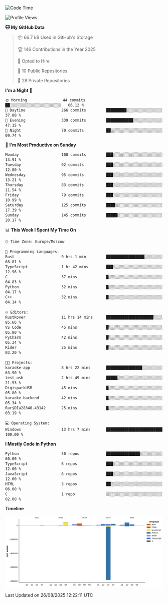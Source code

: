 <!--START_SECTION:waka-->
![Code Time](http://img.shields.io/badge/Code%20Time-806%20hrs%202%20mins-blue)

![Profile Views](http://img.shields.io/badge/Profile%20Views-0-blue)

**🐱 My GitHub Data** 

> 📦 66.7 kB Used in GitHub's Storage 
 > 
> 🏆 146 Contributions in the Year 2025
 > 
> 💼 Opted to Hire
 > 
> 📜 10 Public Repositories 
 > 
> 🔑 28 Private Repositories 
 > 
**I'm a Night 🦉** 

```text
🌞 Morning                44 commits          ██░░░░░░░░░░░░░░░░░░░░░░░   06.12 % 
🌆 Daytime                266 commits         █████████░░░░░░░░░░░░░░░░   37.00 % 
🌃 Evening                339 commits         ████████████░░░░░░░░░░░░░   47.15 % 
🌙 Night                  70 commits          ██░░░░░░░░░░░░░░░░░░░░░░░   09.74 % 
```
📅 **I'm Most Productive on Sunday** 

```text
Monday                   100 commits         ███░░░░░░░░░░░░░░░░░░░░░░   13.91 % 
Tuesday                  92 commits          ███░░░░░░░░░░░░░░░░░░░░░░   12.80 % 
Wednesday                95 commits          ███░░░░░░░░░░░░░░░░░░░░░░   13.21 % 
Thursday                 83 commits          ███░░░░░░░░░░░░░░░░░░░░░░   11.54 % 
Friday                   79 commits          ███░░░░░░░░░░░░░░░░░░░░░░   10.99 % 
Saturday                 125 commits         ████░░░░░░░░░░░░░░░░░░░░░   17.39 % 
Sunday                   145 commits         █████░░░░░░░░░░░░░░░░░░░░   20.17 % 
```


📊 **This Week I Spent My Time On** 

```text
🕑︎ Time Zone: Europe/Moscow

💬 Programming Languages: 
Rust                     9 hrs 1 min         █████████████████░░░░░░░░   68.81 % 
TypeScript               1 hr 42 mins        ███░░░░░░░░░░░░░░░░░░░░░░   12.96 % 
C                        37 mins             █░░░░░░░░░░░░░░░░░░░░░░░░   04.83 % 
Python                   32 mins             █░░░░░░░░░░░░░░░░░░░░░░░░   04.17 % 
C++                      32 mins             █░░░░░░░░░░░░░░░░░░░░░░░░   04.14 % 

🔥 Editors: 
RustRover                11 hrs 14 mins      █████████████████████░░░░   85.66 % 
VS Code                  45 mins             █░░░░░░░░░░░░░░░░░░░░░░░░   05.80 % 
PyCharm                  42 mins             █░░░░░░░░░░░░░░░░░░░░░░░░   05.34 % 
Rider                    25 mins             █░░░░░░░░░░░░░░░░░░░░░░░░   03.20 % 

🐱‍💻 Projects: 
karaoke-app              8 hrs 22 mins       ████████████████░░░░░░░░░   63.90 % 
test_usb                 2 hrs 49 mins       █████░░░░░░░░░░░░░░░░░░░░   21.53 % 
DigisparkUSB             45 mins             █░░░░░░░░░░░░░░░░░░░░░░░░   05.80 % 
karaoke-backend          42 mins             █░░░░░░░░░░░░░░░░░░░░░░░░   05.34 % 
Rar$DIa28348.43142       25 mins             █░░░░░░░░░░░░░░░░░░░░░░░░   03.19 % 

💻 Operating System: 
Windows                  13 hrs 7 mins       █████████████████████████   100.00 % 
```

**I Mostly Code in Python** 

```text
Python                   30 repos            ███████████████░░░░░░░░░░   60.00 % 
TypeScript               6 repos             ███░░░░░░░░░░░░░░░░░░░░░░   12.00 % 
JavaScript               6 repos             ███░░░░░░░░░░░░░░░░░░░░░░   12.00 % 
HTML                     3 repos             ██░░░░░░░░░░░░░░░░░░░░░░░   06.00 % 
C                        1 repo              ░░░░░░░░░░░░░░░░░░░░░░░░░   02.00 % 
```



**Timeline**

![Lines of Code chart](https://raw.githubusercontent.com/adlemx/adlemx/main/assets/bar_graph.png)


 Last Updated on 26/08/2025 12:22:11 UTC
<!--END_SECTION:waka-->
